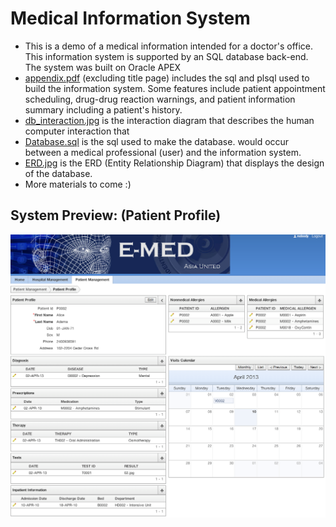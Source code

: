 # Medical Information System

+ This is a demo of a medical information intended for a doctor's office. This information system is supported by an SQL database back-end. The system was built on Oracle APEX
+ [appendix.pdf](./appendix.pdf) (excluding title page) includes the sql and plsql used to build the information system. Some features include patient appointment scheduling, drug-drug reaction warnings, and patient information summary including a patient's history.
+ [db_interaction.jpg](./db_interaction.jpg) is the interaction diagram that describes the human computer interaction that
+ [Database.sql](./database.sql) is the sql used to make the database.
 would occur between a medical professional (user) and the information system.
+ [ERD.jpg](./ERD.jpg) is the ERD (Entity Relationship Diagram) that displays the design of the database.
+ More materials to come :)

## System Preview: (Patient Profile)
![PP](./patient_profile.png)
